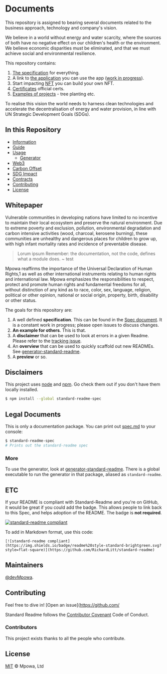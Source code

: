 # Documents

This repository is assigned to bearing several documents related to the business approach, technology and company's vision. 

We believe in a world without energy and water scarcity, where the sources of both have no negative effect on our children's health or the environment.  We believe economic disparities must be eliminated, and that we must achieve social and environmental resilience.

This repository contains:

1. [The specification](spec.md) for everything.
2. A link to [the application](https://mpowa.io) you can use the app ([work in progress](https://mpowa.io)).
3. Start impacting [NFT](https://mpoiwa.io) you can build your own NFT.
4. [Certificates](#certs) official certs.
5. [Examples of projects](example-projects/) - tree planting etc.


To realise this vision the world needs to harness clean technologies and accelerate the decentralisation of energy and water provision, in line with UN Strategic Development Goals (SDGs). 


## In this Repository

- [Information](#information)
- [Guide](#guide)
- [Usage](#usage)
	- [Generator](#generator)
- [Web3](#web3)
- [Carbon Offset](#carbon-offset)
- [SDG Impact](#sdg-impact)
- [Contracts](#contracts)
- [Contributing](#contributing)
- [License](#license)

## Whitepaper

Vulnerable communities in developing nations have limited to no incentive to maintain their local ecosystem and preserve the natural environment. Due to extreme poverty and exclusion, pollution, environmental degradation and carbon intensive activities (wood, charcoal, kerosene burning), these communities are unhealthy and dangerous places for children to grow up, with high infant mortality rates and incidence of preventable disease.

> Lorum ipsum
> Remember: the documentation, not the code, defines what a module does.
~ test

Mpowa reaffirms the importance of the Universal Declaration of Human Rights,1 as well as other international instruments relating to human rights and international law. Mpowa emphasizes the responsibilities to respect, protect and promote human rights and fundamental freedoms for all, without distinction of any kind as to race, color, sex, language, religion, political or other opinion, national or social origin, property, birth, disability or other status.

The goals for this repository are:

1. A well defined **specification**. This can be found in the [Spec document](spec.md). It is a constant work in progress; please open issues to discuss changes.
2. **An example for others**. This is that.
3. A **disclaimer** that can be used to look at errors in a given Readme. Please refer to the [tracking issue](https://github.com/RichardLitt/standard-readme/issues/5).
4. An **overview** that can be used to quickly scaffold out new READMEs. See [generator-standard-readme](https://github.com/RichardLitt/generator-standard-readme).
5. A **preview** or so.

## Disclaimers

This project uses [node](http://nodejs.org) and [npm](https://npmjs.com). Go check them out if you don't have them locally installed.

```sh
$ npm install --global standard-readme-spec
```

## Legal Documents

This is only a documentation package. You can print out [spec.md](spec.md) to your console:

```sh
$ standard-readme-spec
# Prints out the standard-readme spec
```

### More

To use the generator, look at [generator-standard-readme](https://github.com/RichardLitt/generator-standard-readme). There is a global executable to run the generator in that package, aliased as `standard-readme`.

## ETC

If your README is compliant with Standard-Readme and you're on GitHub, it would be great if you could add the badge. This allows people to link back to this Spec, and helps adoption of the README. The badge is **not required**.

[![standard-readme compliant](https://img.shields.io/badge/readme%20style-standard-brightgreen.svg?style=flat-square)](https://github.com/RichardLitt/standard-readme)

To add in Markdown format, use this code:

```
[![standard-readme compliant](https://img.shields.io/badge/readme%20style-standard-brightgreen.svg?style=flat-square)](https://github.com/RichardLitt/standard-readme)
```


## Maintainers

[@devMpowa](https://github.com/devMpowa).

## Contributing

Feel free to dive in! [Open an issue](https://github.com/

Standard Readme follows the [Contributor Covenant](http://contributor-covenant.org/version/1/3/0/) Code of Conduct.

### Contributors

This project exists thanks to all the people who contribute. 


## License

[MIT](LICENSE) © Mpowa, Ltd
